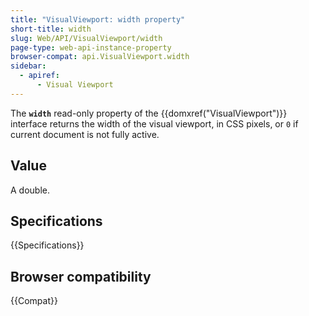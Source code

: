 ```yaml
---
title: "VisualViewport: width property"
short-title: width
slug: Web/API/VisualViewport/width
page-type: web-api-instance-property
browser-compat: api.VisualViewport.width
sidebar:
  - apiref:
      - Visual Viewport
---
```


The **`width`** read-only property of the {{domxref("VisualViewport")}} interface returns the width of the visual viewport, in CSS pixels, or `0` if current document is not fully active.

## Value

A double.

## Specifications

{{Specifications}}

## Browser compatibility

{{Compat}}
